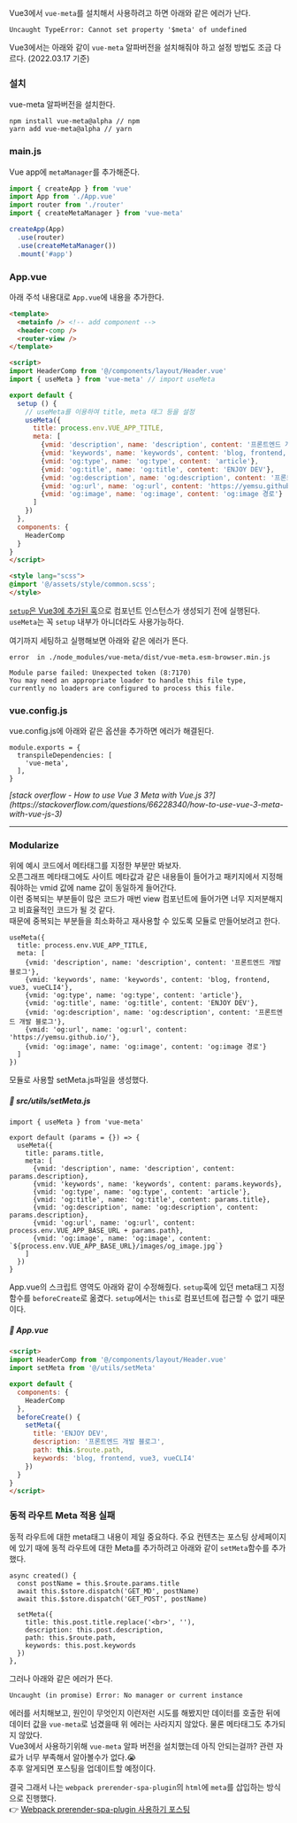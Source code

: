 Vue3에서 <code>vue-meta</code>를 설치해서 사용하려고 하면 아래와 같은 에러가 난다.

```
Uncaught TypeError: Cannot set property '$meta' of undefined
```

Vue3에서는 아래와 같이 <code>vue-meta</code> 알파버전을 설치해줘야 하고 설정 방법도 조금 다르다.
(2022.03.17 기준)

### 설치
vue-meta 알파버전을 설치한다.

```
npm install vue-meta@alpha // npm
yarn add vue-meta@alpha // yarn
```

### main.js

Vue app에 <code>metaManager</code>를 추가해준다.

```javascript
import { createApp } from 'vue'
import App from './App.vue'
import router from './router'
import { createMetaManager } from 'vue-meta'

createApp(App)
  .use(router)
  .use(createMetaManager())
  .mount('#app')
```

### App.vue

아래 주석 내용대로 <code>App.vue</code>에 내용을 추가한다.

```html
<template>
  <metainfo /> <!-- add component -->
  <header-comp />
  <router-view />
</template>

<script>
import HeaderComp from '@/components/layout/Header.vue'
import { useMeta } from 'vue-meta' // import useMeta 

export default {
  setup () {
    // useMeta를 이용하여 title, meta 태그 등을 설정
    useMeta({
      title: process.env.VUE_APP_TITLE,
      meta: [
        {vmid: 'description', name: 'description', content: '프론트엔드 개발 블로그'},
        {vmid: 'keywords', name: 'keywords', content: 'blog, frontend, vue3, vueCLI4'},
        {vmid: 'og:type', name: 'og:type', content: 'article'},
        {vmid: 'og:title', name: 'og:title', content: 'ENJOY DEV'},
        {vmid: 'og:description', name: 'og:description', content: '프론트엔드 개발 블로그'},
        {vmid: 'og:url', name: 'og:url', content: 'https://yemsu.github.io/'},
        {vmid: 'og:image', name: 'og:image', content: 'og:image 경로'}
      ]
    })
  },
  components: {
    HeaderComp
  }
}
</script>

<style lang="scss">
@import '@/assets/style/common.scss';
</style>
```
[<code>setup</code>은 Vue3에 추가된 훅](https://vuejs.org/api/composition-api-setup.html)으로 컴포넌트 인스턴스가 생성되기 전에 실행된다.  
<code>useMeta</code>는 꼭 <code>setup</code> 내부가 아니더라도 사용가능하다.

여기까지 세팅하고 실행해보면 아래와 같은 에러가 뜬다.

```
error  in ./node_modules/vue-meta/dist/vue-meta.esm-browser.min.js

Module parse failed: Unexpected token (8:7170)
You may need an appropriate loader to handle this file type,   
currently no loaders are configured to process this file.
```

### vue.config.js
vue.config.js에 아래와 같은 옵션을 추가하면 에러가 해결된다.

```
module.exports = {
  transpileDependencies: [
    'vue-meta',
  ],
}
```

<cite class="refer">
[stack overflow - How to use Vue 3 Meta with Vue.js 3?](https://stackoverflow.com/questions/66228340/how-to-use-vue-3-meta-with-vue-js-3)
</cite>

- - - 
### Modularize
위에 예시 코드에서 메타태그를 지정한 부분만 봐보자.  
오픈그래프 메타태그에도 사이트 메타값과 같은 내용들이 들어가고 패키지에서 지정해줘야하는 vmid 값에 name 값이 동일하게 들어간다.  
이런 중복되는 부분들이 많은 코드가 매번 view 컴포넌트에 들어가면 너무 지저분해지고 비효율적인 코드가 될 것 같다.  
때문에 중복되는 부분들을 최소화하고 재사용할 수 있도록 모듈로 만들어보려고 한다.

```
useMeta({
  title: process.env.VUE_APP_TITLE,
  meta: [
    {vmid: 'description', name: 'description', content: '프론트엔드 개발 블로그'},
    {vmid: 'keywords', name: 'keywords', content: 'blog, frontend, vue3, vueCLI4'},
    {vmid: 'og:type', name: 'og:type', content: 'article'},
    {vmid: 'og:title', name: 'og:title', content: 'ENJOY DEV'},
    {vmid: 'og:description', name: 'og:description', content: '프론트엔드 개발 블로그'},
    {vmid: 'og:url', name: 'og:url', content: 'https://yemsu.github.io/'},
    {vmid: 'og:image', name: 'og:image', content: 'og:image 경로'}
  ]
})
```

모듈로 사용할 setMeta.js파일을 생성했다.

##### 📃 src/utils/setMeta.js

```
import { useMeta } from 'vue-meta'

export default (params = {}) => {
  useMeta({
    title: params.title,
    meta: [
      {vmid: 'description', name: 'description', content: params.description},
      {vmid: 'keywords', name: 'keywords', content: params.keywords},
      {vmid: 'og:type', name: 'og:type', content: 'article'},
      {vmid: 'og:title', name: 'og:title', content: params.title},
      {vmid: 'og:description', name: 'og:description', content: params.description},
      {vmid: 'og:url', name: 'og:url', content: process.env.VUE_APP_BASE_URL + params.path},
      {vmid: 'og:image', name: 'og:image', content: `${process.env.VUE_APP_BASE_URL}/images/og_image.jpg`}
    ]
  })
}
```

App.vue의 스크립트 영역도 아래와 같이 수정해줬다.
<code>setup</code>훅에 있던 meta태그 지정 함수를 <code>beforeCreate</code>로 옮겼다.
<code>setup</code>에서는 <code>this</code>로 컴포넌트에 접근할 수 없기 때문이다.

##### 📃 App.vue

```html
<script>
import HeaderComp from '@/components/layout/Header.vue'
import setMeta from '@/utils/setMeta'

export default {
  components: {
    HeaderComp
  },
  beforeCreate() {
    setMeta({
      title: 'ENJOY DEV',
      description: '프론트엔드 개발 블로그',
      path: this.$route.path,
      keywords: 'blog, frontend, vue3, vueCLI4'
    })
  }
}
</script>
```

### 동적 라우트 Meta 적용 실패
동적 라우트에 대한 meta태그 내용이 제일 중요하다.
주요 컨텐츠는 포스팅 상세페이지에 있기 때에 동적 라우트에 대한 Meta를 추가하려고 아래와 같이 <code>setMeta</code>함수를 추가했다.

```
async created() {
  const postName = this.$route.params.title
  await this.$store.dispatch('GET_MD', postName)
  await this.$store.dispatch('GET_POST', postName)

  setMeta({
    title: this.post.title.replace('<br>', ''),
    description: this.post.description,
    path: this.$route.path,
    keywords: this.post.keywords
  })
},
```
그러나 아래와 같은 에러가 뜬다.  

```
Uncaught (in promise) Error: No manager or current instance
```
에러를 서치해보고, 원인이 무엇인지 이런저런 시도를 해봤지만 데이터를 호출한 뒤에 데이터 값을 <code>vue-meta</code>로 넘겼을때 위 에러는 사라지지 않았다. 물론 메타태그도 추가되지 않았다.  
Vue3에서 사용하기위해 <code>vue-meta</code> 알파 버전을 설치했는데 아직 안되는걸까? 관련 자료가 너무 부족해서 알아볼수가 없다.😭  
추후 알게되면 포스팅을 업데이트할 예정이다.

결국 그래서 나는 <code>webpack prerender-spa-plugin</code>의 <code>html</code>에 <code>meta</code>를 삽입하는 방식으로 진행했다.  
👉 [Webpack prerender-spa-plugin 사용하기 포스팅](webpack-prerender-spa-plugin)
